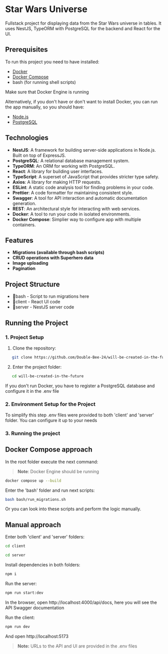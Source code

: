 # Star Wars Universe

Fullstack project for displaying data from the Star Wars universe in tables. It uses NestJS, TypeORM with PostgreSQL for the backend and React for the UI.

## Prerequisites

To run this project you need to have installed:

- [Docker](https://www.docker.com/)
- [Docker Compose](https://docs.docker.com/compose/)
- bash (for running shell scripts)

Make sure that Docker Engine is running

Alternatively, if you don't have or don't want to install Docker, you can run the app manually, so you should have:

- [Node.js](https://nodejs.org/en)
- [PostgreSQL](https://www.postgresql.org/download/)

## Technologies

- **NestJS**: A framework for building server-side applications in Node.js. Built on top of ExpressJS.
- **PostgreSQL**: A relational database management system.
- **TypeORM**: An ORM for working with PostgreSQL.
- **React**: A library for building user interfaces.
- **TypeScript**: A superset of JavaScript that provides stricter type safety.
- **Axios**: A library for making HTTP requests.
- **ESLint**: A static code analysis tool for finding problems in your code.
- **Prettier**: A code formatter for maintaining consistent style.
- **Swagger**: A tool for API interaction and automatic documentation generation.
- **REST**: An architectural style for interacting with web services.
- **Docker**: A tool to run your code in isolated environments.
- **Docker Compose**: Simplier way to configure app with multiple containers.

## Features

- **Migrations (available through bash scripts)**
- **CRUD operations with Superhero data**
- **Image uploading**
- **Pagination**

## Project Structure

- 📁bash - Script to run migrations here
- 📁client - React UI code
- 📁server - NestJS server code

## Running the Project

### 1. Project Setup

1. Clone the repository:

```bash
   git clone https://github.com/Double-Bee-24/will-be-created-in-the-future.git
```

2. Enter the project folder:

```bash
   cd will-be-created-in-the-future
```

If you don't run Docker, you have to register a PostgreSQL database and configure it in the .env file

### 2. Environment Setup for the Project

To simplify this step .env files were provided to both 'client' and 'server' folder. You can configure it up to your needs

### 3. Running the project

## Docker Compose approach

In the root folder execute the next command:

> **Note**: Docker Engine should be running

```bash
docker compose up --build
```

Enter the 'bash' folder and run next scripts:

```bash
bash bash/run_migrations.sh
```

Or you can look into these scripts and perform the logic manually.

## Manual approach

Enter both 'client' and 'server' folders:

```bash
cd client
```

```bash
cd server
```

Install dependencies in both folders:

```bash
npm i
```

Run the server:

```bash
npm run start:dev
```

In the browser, open http://localhost:4000/api/docs, here you will see the API Swagger documentation

Run the client:

```bash
npm run dev
```

And open http://localhost:5173

> **Note:** URLs to the API and UI are provided in the .env files
